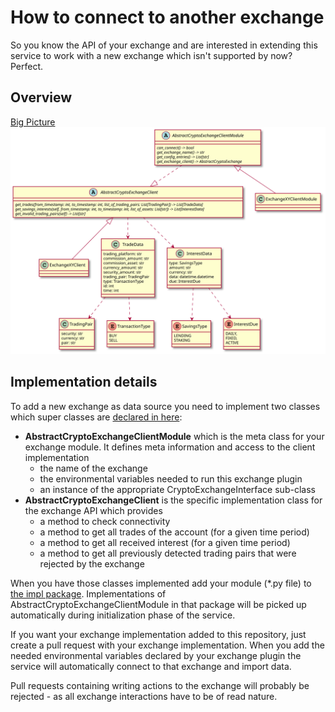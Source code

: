 # How to connect to another exchange

So you know the API of your exchange and are interested in extending this service to work with a new exchange which isn't supported by now?
Perfect.

## Overview

[Big Picture](../../plantuml/overview.svg)
<img src="../../plantuml/overview.svg">

## Implementation details

To add a new exchange as data source you need to implement two classes which super classes are [declared in here](./exchange_interface.py):
- **AbstractCryptoExchangeClientModule** which is the meta class for your exchange module. It defines meta information and access to the client implementation
  - the name of the exchange
  - the environmental variables needed to run this exchange plugin
  - an instance of the appropriate CryptoExchangeInterface sub-class
- **AbstractCryptoExchangeClient** is the specific implementation class for the exchange API which provides
  - a method to check connectivity
  - a method to get all trades of the account (for a given time period)
  - a method to get all received interest (for a given time period)
  - a method to get all previously detected trading pairs that were rejected by the exchange

When you have those classes implemented add your module (*.py file) to [the impl package](./impls). Implementations of AbstractCryptoExchangeClientModule in that package will be picked up automatically during initialization phase of the service.

If you want your exchange implementation added to this repository, just create a pull request with your exchange implementation. When you add the needed environmental variables declared by your exchange plugin the service will automatically connect to that exchange and import data.

Pull requests containing writing actions to the exchange will probably be rejected - as all exchange interactions have to be of read nature.
